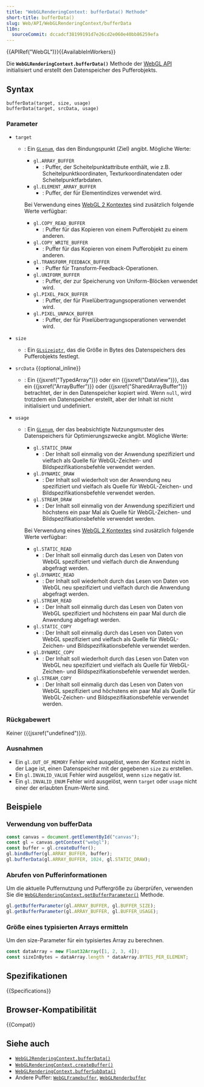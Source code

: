 ```yaml
---
title: "WebGLRenderingContext: bufferData() Methode"
short-title: bufferData()
slug: Web/API/WebGLRenderingContext/bufferData
l10n:
  sourceCommit: dccadcf38199191d7e26cd2e060e40bb86259efa
---
```


{{APIRef("WebGL")}}{{AvailableInWorkers}}

Die **`WebGLRenderingContext.bufferData()`** Methode der [WebGL API](/de/docs/Web/API/WebGL_API) initialisiert und erstellt den Datenspeicher des Pufferobjekts.

## Syntax

```js-nolint
bufferData(target, size, usage)
bufferData(target, srcData, usage)
```

### Parameter

- `target`

  - : Ein [`GLenum`](/de/docs/Web/API/WebGL_API/Types), das den Bindungspunkt (Ziel) angibt. Mögliche Werte:

    - `gl.ARRAY_BUFFER`
      - : Puffer, der Scheitelpunktattribute enthält, wie z.B.
        Scheitelpunktkoordinaten, Texturkoordinatendaten oder Scheitelpunktfarbdaten.
    - `gl.ELEMENT_ARRAY_BUFFER`
      - : Puffer, der für Elementindizes verwendet wird.

    Bei Verwendung eines [WebGL 2 Kontextes](/de/docs/Web/API/WebGL2RenderingContext) sind zusätzlich folgende Werte verfügbar:

    - `gl.COPY_READ_BUFFER`
      - : Puffer für das Kopieren von einem Pufferobjekt zu einem anderen.
    - `gl.COPY_WRITE_BUFFER`
      - : Puffer für das Kopieren von einem Pufferobjekt zu einem anderen.
    - `gl.TRANSFORM_FEEDBACK_BUFFER`
      - : Puffer für Transform-Feedback-Operationen.
    - `gl.UNIFORM_BUFFER`
      - : Puffer, der zur Speicherung von Uniform-Blöcken verwendet wird.
    - `gl.PIXEL_PACK_BUFFER`
      - : Puffer, der für Pixelübertragungsoperationen verwendet wird.
    - `gl.PIXEL_UNPACK_BUFFER`
      - : Puffer, der für Pixelübertragungsoperationen verwendet wird.

- `size`
  - : Ein [`GLsizeiptr`](/de/docs/Web/API/WebGL_API/Types), das die Größe in Bytes des Datenspeichers des Pufferobjekts festlegt.
- `srcData` {{optional_inline}}
  - : Ein {{jsxref("TypedArray")}} oder ein {{jsxref("DataView")}}, das ein {{jsxref("ArrayBuffer")}} oder
    {{jsxref("SharedArrayBuffer")}} betrachtet, der in den Datenspeicher kopiert wird.
    Wenn `null`, wird trotzdem ein Datenspeicher erstellt, aber der Inhalt ist nicht initialisiert und undefiniert.
- `usage`

  - : Ein [`GLenum`](/de/docs/Web/API/WebGL_API/Types), der das beabsichtigte Nutzungsmuster des Datenspeichers
    für Optimierungszwecke angibt. Mögliche Werte:

    - `gl.STATIC_DRAW`
      - : Der Inhalt soll einmalig von der Anwendung spezifiziert und vielfach als Quelle für WebGL-Zeichen- und Bildspezifikationsbefehle verwendet werden.
    - `gl.DYNAMIC_DRAW`
      - : Der Inhalt soll wiederholt von der Anwendung neu spezifiziert und vielfach als Quelle für WebGL-Zeichen- und Bildspezifikationsbefehle verwendet werden.
    - `gl.STREAM_DRAW`
      - : Der Inhalt soll einmalig von der Anwendung spezifiziert und höchstens ein paar Mal als Quelle für WebGL-Zeichen- und Bildspezifikationsbefehle verwendet werden.

    Bei Verwendung eines [WebGL 2 Kontextes](/de/docs/Web/API/WebGL2RenderingContext) sind zusätzlich folgende Werte verfügbar:

    - `gl.STATIC_READ`
      - : Der Inhalt soll einmalig durch das Lesen von Daten von WebGL spezifiziert und vielfach durch die Anwendung abgefragt werden.
    - `gl.DYNAMIC_READ`
      - : Der Inhalt soll wiederholt durch das Lesen von Daten von WebGL neu spezifiziert und vielfach durch die Anwendung abgefragt werden.
    - `gl.STREAM_READ`
      - : Der Inhalt soll einmalig durch das Lesen von Daten von WebGL spezifiziert und höchstens ein paar Mal durch die Anwendung abgefragt werden.
    - `gl.STATIC_COPY`
      - : Der Inhalt soll einmalig durch das Lesen von Daten von WebGL spezifiziert und vielfach als Quelle für WebGL-Zeichen- und Bildspezifikationsbefehle verwendet werden.
    - `gl.DYNAMIC_COPY`
      - : Der Inhalt soll wiederholt durch das Lesen von Daten von WebGL neu spezifiziert und vielfach als Quelle für WebGL-Zeichen- und Bildspezifikationsbefehle verwendet werden.
    - `gl.STREAM_COPY`
      - : Der Inhalt soll einmalig durch das Lesen von Daten von WebGL spezifiziert und höchstens ein paar Mal als Quelle für WebGL-Zeichen- und Bildspezifikationsbefehle verwendet werden.

### Rückgabewert

Keiner ({{jsxref("undefined")}}).

### Ausnahmen

- Ein `gl.OUT_OF_MEMORY` Fehler wird ausgelöst, wenn der Kontext nicht in der Lage ist, einen Datenspeicher mit der gegebenen `size` zu erstellen.
- Ein `gl.INVALID_VALUE` Fehler wird ausgelöst, wenn `size` negativ ist.
- Ein `gl.INVALID_ENUM` Fehler wird ausgelöst, wenn `target` oder `usage` nicht einer der erlaubten Enum-Werte sind.

## Beispiele

### Verwendung von bufferData

```js
const canvas = document.getElementById("canvas");
const gl = canvas.getContext("webgl");
const buffer = gl.createBuffer();
gl.bindBuffer(gl.ARRAY_BUFFER, buffer);
gl.bufferData(gl.ARRAY_BUFFER, 1024, gl.STATIC_DRAW);
```

### Abrufen von Pufferinformationen

Um die aktuelle Puffernutzung und Puffergröße zu überprüfen, verwenden Sie die
[`WebGLRenderingContext.getBufferParameter()`](/de/docs/Web/API/WebGLRenderingContext/getBufferParameter) Methode.

```js
gl.getBufferParameter(gl.ARRAY_BUFFER, gl.BUFFER_SIZE);
gl.getBufferParameter(gl.ARRAY_BUFFER, gl.BUFFER_USAGE);
```

### Größe eines typisierten Arrays ermitteln

Um den size-Parameter für ein typisiertes Array zu berechnen.

```js
const dataArray = new Float32Array([1, 2, 3, 4]);
const sizeInBytes = dataArray.length * dataArray.BYTES_PER_ELEMENT;
```

## Spezifikationen

{{Specifications}}

## Browser-Kompatibilität

{{Compat}}

## Siehe auch

- [`WebGL2RenderingContext.bufferData()`](/de/docs/Web/API/WebGL2RenderingContext/bufferData)
- [`WebGLRenderingContext.createBuffer()`](/de/docs/Web/API/WebGLRenderingContext/createBuffer)
- [`WebGLRenderingContext.bufferSubData()`](/de/docs/Web/API/WebGLRenderingContext/bufferSubData)
- Andere Puffer: [`WebGLFramebuffer`](/de/docs/Web/API/WebGLFramebuffer), [`WebGLRenderbuffer`](/de/docs/Web/API/WebGLRenderbuffer)
